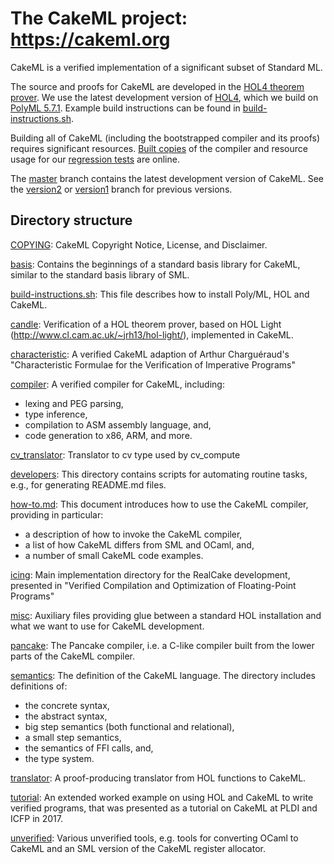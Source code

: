 The CakeML project: https://cakeml.org
======================================

CakeML is a verified implementation of a significant subset of
Standard ML.

The source and proofs for CakeML are developed in the [HOL4 theorem
prover](http://hol-theorem-prover.org). We use the latest development
version of [HOL4](https://github.com/HOL-Theorem-Prover/HOL), which we
build on [PolyML 5.7.1](http://www.polyml.org).
Example build instructions can be found in
[build-instructions.sh](build-instructions.sh).

Building all of CakeML (including the bootstrapped compiler and its proofs)
requires significant resources. [Built copies](https://cakeml.org/download) of
the compiler and resource usage for our
[regression tests](https://cakeml.org/regression.cgi) are online.

The [master](../../tree/master) branch contains the latest development
version of CakeML. See the [version2](../../tree/version2) or
[version1](../../tree/version1) branch for previous versions.

Directory structure
-------------------

[COPYING](COPYING):
CakeML Copyright Notice, License, and Disclaimer.

[basis](basis):
Contains the beginnings of a standard basis library for CakeML,
similar to the standard basis library of SML.

[build-instructions.sh](build-instructions.sh):
This file describes how to install Poly/ML, HOL and CakeML.

[candle](candle):
Verification of a HOL theorem prover, based on HOL Light
(http://www.cl.cam.ac.uk/~jrh13/hol-light/), implemented in CakeML.

[characteristic](characteristic):
A verified CakeML adaption of Arthur Charguéraud's "Characteristic
Formulae for the Verification of Imperative Programs"

[compiler](compiler):
A verified compiler for CakeML, including:
 - lexing and PEG parsing,
 - type inference,
 - compilation to ASM assembly language, and,
 - code generation to x86, ARM, and more.

[cv_translator](cv_translator):
Translator to cv type used by cv_compute

[developers](developers):
This directory contains scripts for automating routine tasks, e.g., for
generating README.md files.

[how-to.md](how-to.md):
This document introduces how to use the CakeML compiler, providing in
particular:

- a description of how to invoke the CakeML compiler,
- a list of how CakeML differs from SML and OCaml, and,
- a number of small CakeML code examples.

[icing](icing):
Main implementation directory for the RealCake development, presented in
"Verified Compilation and Optimization of Floating-Point Programs"

[misc](misc):
Auxiliary files providing glue between a standard HOL installation
and what we want to use for CakeML development.

[pancake](pancake):
The Pancake compiler, i.e. a C-like compiler built from the lower
parts of the CakeML compiler.

[semantics](semantics):
The definition of the CakeML language.
The directory includes definitions of:
 - the concrete syntax,
 - the abstract syntax,
 - big step semantics (both functional and relational),
 - a small step semantics,
 - the semantics of FFI calls, and,
 - the type system.

[translator](translator):
A proof-producing translator from HOL functions to CakeML.

[tutorial](tutorial):
An extended worked example on using HOL and CakeML to write verified programs,
that was presented as a tutorial on CakeML at PLDI and ICFP in 2017.

[unverified](unverified):
Various unverified tools, e.g. tools for converting OCaml to CakeML
and an SML version of the CakeML register allocator.
